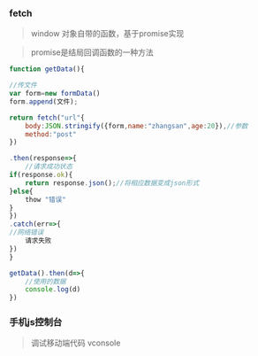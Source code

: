 ### fetch
> window 对象自带的函数，基于promise实现

> promise是结局回调函数的一种方法



```js
function getData(){

//传文件
var form=new formData()
form.append(文件);

return fetch("url"{
    body:JSON.stringify({form,name:"zhangsan",age:20}),//参数
    method:"post"
})

.then(response=>{
    //请求成功状态
if(response.ok){
    return response.json();//将相应数据变成json形式
}else{
    thow "错误"
}
})
.catch(err=>{
//网络错误
    请求失败
})
}

getData().then(d=>{
    //使用的数据
    console.log(d)
})
```


### 手机js控制台
> 调试移动端代码
vconsole







